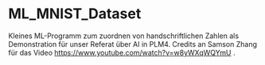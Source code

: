 # ML_MNIST_Dataset
Kleines ML-Programm zum zuordnen von handschriftlichen Zahlen als Demonstration für unser Referat über AI in PLM4. Credits an Samson Zhang für das Video https://www.youtube.com/watch?v=w8yWXqWQYmU .
